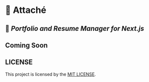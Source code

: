 # &#128278; Attaché

## &#128188;  *Portfolio and Resume Manager for Next.js*

## Coming Soon

## LICENSE

This project is licensed by the [MIT LICENSE](./LICENSE).
